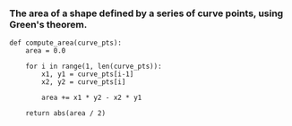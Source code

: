 ### The area of a shape defined by a series of curve points, using Green's theorem.
```
def compute_area(curve_pts):
    area = 0.0

    for i in range(1, len(curve_pts)):
        x1, y1 = curve_pts[i-1]
        x2, y2 = curve_pts[i]

        area += x1 * y2 - x2 * y1

    return abs(area / 2)

```

